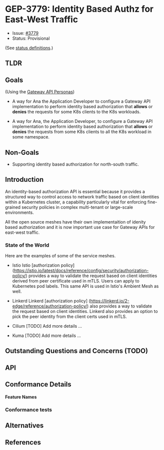 # GEP-3779: Identity Based Authz for East-West Traffic

* Issue: [#3779](https://github.com/kubernetes-sigs/gateway-api/issues/3779)
* Status: Provisional

(See [status definitions](../overview.md#gep-states).)


## TLDR
 


## Goals

(Using the [Gateway API Personas](../../concepts/roles-and-personas.md))

* A way for Ana the Application Developer to configure a Gateway API implementation to perform identity based authorization that **allows** or **denies** the requests for some K8s clients to the K8s workloads.

* A way for Ana, the Application Developer, to configure a Gateway API implementation to perform identity based authorization that **allows** or **denies** the requests from some K8s clients to all the K8s workload in some namespace.

## Non-Goals

* Supporting identity based authorization for north-south traffic.


## Introduction

An identity-based authorization API is essential because it provides a structured way to control access to network traffic based on client identities within a Kubernetes cluster, a capability particularly vital for enforcing fine-grained security policies in complex multi-tenant or large-scale environments.

All the open source meshes have their own implementaition of idenity based authorization and it is now important use case for Gateway APIs for east-west traffic.

### State of the World

Here are the examples of some of the service meshes. 

* Istio
Istio [authorization policy] (https://istio.io/latest/docs/reference/config/security/authorization-policy/) provides a way to validate the request based on client identities derived from peer certificate used in mTLS. Users can apply to Kubernetes pod labels. This same API is used in Istio's Ambient Mesh as well.

* Linkerd
Linkerd [authorization policy] (https://linkerd.io/2-edge/reference/authorization-policy/) also provides a way to validate the request based on client identities. Linkerd also provides an option to pick the peer identity from the client certs used in mTLS.

* Cilium
[TODO] Add more details ...

* Kuma
[TODO] Add more details ...


## Outstanding Questions and Concerns (TODO)


## API



## Conformance Details


#### Feature Names


### Conformance tests 


## Alternatives


## References